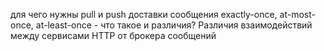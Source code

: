 для чего нужны
pull и push доставки сообщения
exactly-once, at-most-once, at-least-once - что такое и различия?
Различия взаимодействий между сервисами HTTP от брокера сообщений